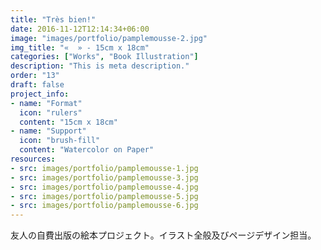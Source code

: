 ```yaml
---
title: "Très bien!"
date: 2016-11-12T12:14:34+06:00
image: "images/portfolio/pamplemousse-2.jpg"
img_title: "«  » - 15cm x 18cm"
categories: ["Works", "Book Illustration"]
description: "This is meta description."
order: "13"
draft: false
project_info:
- name: "Format"
  icon: "rulers"
  content: "15cm x 18cm"
- name: "Support"
  icon: "brush-fill"
  content: "Watercolor on Paper"
resources:
- src: images/portfolio/pamplemousse-1.jpg
- src: images/portfolio/pamplemousse-3.jpg
- src: images/portfolio/pamplemousse-4.jpg
- src: images/portfolio/pamplemousse-5.jpg
- src: images/portfolio/pamplemousse-6.jpg
---
```

友人の自費出版の絵本プロジェクト。イラスト全般及びページデザイン担当。

